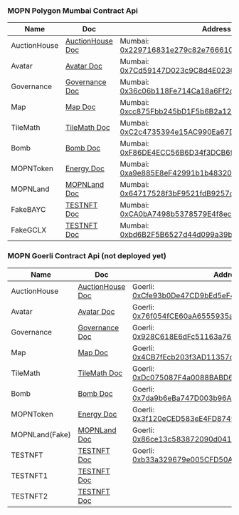 ### MOPN Polygon Mumbai Contract Api

| Name         | Doc                                 | Address                                                                                                                                 |
| ------------ | ----------------------------------- | --------------------------------------------------------------------------------------------------------------------------------------- |
| AuctionHouse | [AuctionHouse Doc](AuctionHouse.md) | Mumbai: [0x229716831e279c82e766610c6930B0EC4CD0B75C](https://mumbai.polygonscan.com/address/0x229716831e279c82e766610c6930B0EC4CD0B75C) |
| Avatar       | [Avatar Doc](Avatar.md)             | Mumbai: [0x7Cd59147D023c9C8d4E0230E26A294e9F5772008](https://mumbai.polygonscan.com/address/0x7Cd59147D023c9C8d4E0230E26A294e9F5772008) |
| Governance   | [Governance Doc](Governance.md)     | Mumbai: [0x36c06b118Fe714Ca18a6Ff2c6eb9a2FE71411beB](https://mumbai.polygonscan.com/address/0x36c06b118Fe714Ca18a6Ff2c6eb9a2FE71411beB) |
| Map          | [Map Doc](Map.md)                   | Mumbai: [0xcc875Fbb245bD1F5b6B2a12277dC4e19D74Ad777](https://mumbai.polygonscan.com/address/0xcc875Fbb245bD1F5b6B2a12277dC4e19D74Ad777) |
| TileMath     | [TileMath Doc](TileMath.md)         | Mumbai: [0xC2c4735394e15AC990Ea67D2885A5953cFe773d5](https://mumbai.polygonscan.com/address/0xC2c4735394e15AC990Ea67D2885A5953cFe773d5) |
| Bomb         | [Bomb Doc](Bomb.md)                 | Mumbai: [0xF86DE4ECC56B6D34f3DCB6f8b3dA6f5e75b5C2b6](https://mumbai.polygonscan.com/address/0xF86DE4ECC56B6D34f3DCB6f8b3dA6f5e75b5C2b6) |
| MOPNToken    | [Energy Doc](MOPNToken.md)          | Mumbai: [0xa9e885E8eF42991b1b48320e74595eF5719642Ee](https://mumbai.polygonscan.com/address/0xa9e885E8eF42991b1b48320e74595eF5719642Ee) |
| MOPNLand     | [MOPNLand Doc](MOPNLand.md)         | Mumbai: [0x64717528f3bF9521fdB9257cDaC4b54164ECD5D7](https://mumbai.polygonscan.com/address/0x64717528f3bF9521fdB9257cDaC4b54164ECD5D7) |
| FakeBAYC     | [TESTNFT Doc](TESTNFT.md)           | Mumbai: [0xCA0bA7498b5378579E4f8ec744205E83B8a5095c](https://mumbai.polygonscan.com/address/0xCA0bA7498b5378579E4f8ec744205E83B8a5095c) |
| FakeGCLX     | [TESTNFT Doc](TESTNFT.md)           | Mumbai: [0xbd6B2F5B6527d44d099a39bd575314482cDFB195](https://mumbai.polygonscan.com/address/0xbd6B2F5B6527d44d099a39bd575314482cDFB195) |

### MOPN Goerli Contract Api (not deployed yet)

| Name           | Doc                                 | Address                                                                                                                              |
| -------------- | ----------------------------------- | ------------------------------------------------------------------------------------------------------------------------------------ |
| AuctionHouse   | [AuctionHouse Doc](AuctionHouse.md) | Goerli: [0xCfe93b0De47CD9bEd5eF4470535733CC0c862a6C](https://goerli.etherscan.io/address/0xCfe93b0De47CD9bEd5eF4470535733CC0c862a6C) |
| Avatar         | [Avatar Doc](Avatar.md)             | Goerli: [0x76f054fCE60aA6555935af2Ca39a4c35C6331DA5](https://goerli.etherscan.io/address/0x76f054fCE60aA6555935af2Ca39a4c35C6331DA5) |
| Governance     | [Governance Doc](Governance.md)     | Goerli: [0x928C618E6dFc51163a76D22218F7F1f01aEE7667](https://goerli.etherscan.io/address/0x928C618E6dFc51163a76D22218F7F1f01aEE7667) |
| Map            | [Map Doc](Map.md)                   | Goerli: [0x4CB7fEcb203f3AD11357c368dF16c05D92fB2EA2](https://goerli.etherscan.io/address/0x4CB7fEcb203f3AD11357c368dF16c05D92fB2EA2) |
| TileMath       | [TileMath Doc](TileMath.md)         | Goerli: [0xDc075087F4a0088BABD6220000A3c8Cf57018511](https://goerli.etherscan.io/address/0xDc075087F4a0088BABD6220000A3c8Cf57018511) |
| Bomb           | [Bomb Doc](Bomb.md)                 | Goerli: [0x7da9b6eBa747D003b96A6333d7d66AdD53Bc5914](https://goerli.etherscan.io/address/0x7da9b6eBa747D003b96A6333d7d66AdD53Bc5914) |
| MOPNToken      | [Energy Doc](MOPNToken.md)          | Goerli: [0x3f120eCED583eE4FD8749a97C372E0eD75C42e03](https://goerli.etherscan.io/address/0x3f120eCED583eE4FD8749a97C372E0eD75C42e03) |
| MOPNLand(Fake) | [MOPNLand Doc](MOPNLand.md)         | Goerli: [0x86ce13c583872090d041cbD249dEbb2Eec105cc2](https://goerli.etherscan.io/address/0x86ce13c583872090d041cbD249dEbb2Eec105cc2) |
| TESTNFT        | [TESTNFT Doc](TESTNFT.md)           | Goerli: [0xb33a329679e005CFD50Af2f477d30800F8ff05E7](https://goerli.etherscan.io/address/0xb33a329679e005CFD50Af2f477d30800F8ff05E7) |
| TESTNFT1       | [TESTNFT Doc](TESTNFT.md)           |                                                                                                                                      |
| TESTNFT2       | [TESTNFT Doc](TESTNFT.md)           |                                                                                                                                      |
